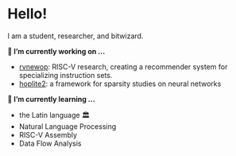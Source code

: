 # Hello!
I am a student, researcher, and bitwizard.

**🔭 I’m currently working on ...**
 - [rvnewop](https://github.com/riscv-newop/riscv-newop): RISC-V research, creating a recommender system for specializing instruction sets.
 - [hoplite2](https://github.com/prydt/hoplite2): a framework for sparsity studies on neural networks

**🌱 I’m currently learning ...**
 - the Latin language 🏛️
 - Natural Language Processing
 - RISC-V Assembly
 - Data Flow Analysis

<!--
**prydt/prydt** is a ✨ _special_ ✨ repository because its `README.md` (this file) appears on your GitHub profile.

Here are some ideas to get you started:

- 👯 I’m looking to collaborate on ...
- 🤔 I’m looking for help with ...
- 💬 Ask me about ...
- 📫 How to reach me: ...
- 😄 Pronouns: ...
- ⚡ Fun fact: ...
-->
